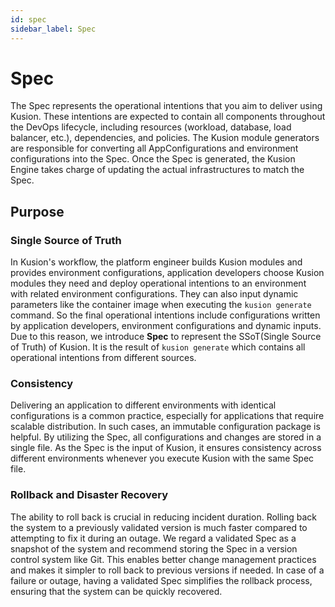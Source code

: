 ```yaml
---
id: spec
sidebar_label: Spec
---
```


# Spec

The Spec represents the operational intentions that you aim to deliver using Kusion. These intentions are expected to contain all components throughout the DevOps lifecycle, including resources (workload, database, load balancer, etc.), dependencies, and policies. The Kusion module generators are responsible for converting all AppConfigurations and environment configurations into the Spec. Once the Spec is generated, the Kusion Engine takes charge of updating the actual infrastructures to match the Spec.

## Purpose

### Single Source of Truth

In Kusion's workflow, the platform engineer builds Kusion modules and provides environment configurations, application developers choose Kusion modules they need and deploy operational intentions to an environment with related environment configurations. They can also input dynamic parameters like the container image when executing the `kusion generate` command. So the final operational intentions include configurations written by application developers, environment configurations and dynamic inputs. Due to this reason, we introduce **Spec** to represent the SSoT(Single Source of Truth) of Kusion. It is the result of `kusion generate` which contains all operational intentions from different sources.

### Consistency

Delivering an application to different environments with identical configurations is a common practice, especially for applications that require scalable distribution. In such cases, an immutable configuration package is helpful. By utilizing the Spec, all configurations and changes are stored in a single file. As the Spec is the input of Kusion, it ensures consistency across different environments whenever you execute Kusion with the same Spec file.

### Rollback and Disaster Recovery

The ability to roll back is crucial in reducing incident duration. Rolling back the system to a previously validated version is much faster compared to attempting to fix it during an outage. We regard a validated Spec as a snapshot of the system and recommend storing the Spec in a version control system like Git. This enables better change management practices and makes it simpler to roll back to previous versions if needed. In case of a failure or outage, having a validated Spec simplifies the rollback process, ensuring that the system can be quickly recovered.

